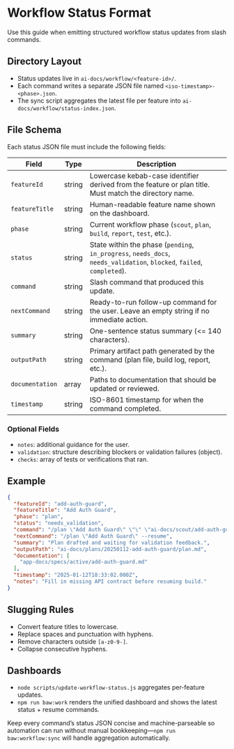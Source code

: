 # Workflow Status Format

Use this guide when emitting structured workflow status updates from slash commands.

## Directory Layout
- Status updates live in `ai-docs/workflow/<feature-id>/`.
- Each command writes a separate JSON file named `<iso-timestamp>-<phase>.json`.
- The sync script aggregates the latest file per feature into `ai-docs/workflow/status-index.json`.

## File Schema
Each status JSON file must include the following fields:

| Field | Type | Description |
| --- | --- | --- |
| `featureId` | string | Lowercase kebab-case identifier derived from the feature or plan title. Must match the directory name. |
| `featureTitle` | string | Human-readable feature name shown on the dashboard. |
| `phase` | string | Current workflow phase (`scout`, `plan`, `build`, `report`, `test`, etc.). |
| `status` | string | State within the phase (`pending`, `in_progress`, `needs_docs`, `needs_validation`, `blocked`, `failed`, `completed`). |
| `command` | string | Slash command that produced this update. |
| `nextCommand` | string | Ready-to-run follow-up command for the user. Leave an empty string if no immediate action. |
| `summary` | string | One-sentence status summary (<= 140 characters). |
| `outputPath` | string | Primary artifact path generated by the command (plan file, build log, report, etc.). |
| `documentation` | array<string> | Paths to documentation that should be updated or reviewed. |
| `timestamp` | string | ISO-8601 timestamp for when the command completed. |

### Optional Fields
- `notes`: additional guidance for the user.
- `validation`: structure describing blockers or validation failures (object).
- `checks`: array of tests or verifications that ran.

## Example
```json
{
  "featureId": "add-auth-guard",
  "featureTitle": "Add Auth Guard",
  "phase": "plan",
  "status": "needs_validation",
  "command": "/plan \"Add Auth Guard\" \"\" \"ai-docs/scout/add-auth-guard/context.md\"",
  "nextCommand": "/plan \"Add Auth Guard\" --resume",
  "summary": "Plan drafted and waiting for validation feedback.",
  "outputPath": "ai-docs/plans/20250112-add-auth-guard/plan.md",
  "documentation": [
    "app-docs/specs/active/add-auth-guard.md"
  ],
  "timestamp": "2025-01-12T18:33:02.000Z",
  "notes": "Fill in missing API contract before resuming build."
}
```

## Slugging Rules
- Convert feature titles to lowercase.
- Replace spaces and punctuation with hyphens.
- Remove characters outside `[a-z0-9-]`.
- Collapse consecutive hyphens.

## Dashboards
- `node scripts/update-workflow-status.js` aggregates per-feature updates.
- `npm run baw:work` renders the unified dashboard and shows the latest status + resume commands.

Keep every command’s status JSON concise and machine-parseable so automation can run without manual bookkeeping—`npm run baw:workflow:sync` will handle aggregation automatically.
